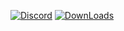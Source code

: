 [![Discord](https://img.shields.io/discord/940677414474903612?color=red&label=Discord&logo=discord&logoColor=white&style=for-the-badge)](https://discord.gg/exGDTaZweY) [![DownLoads](https://img.shields.io/github/downloads/skyyt15/Scp096Config/total?color=red&label=DownLoads&logo=github&style=for-the-badge)](https://github.com/skyyt15/Scp096/releases)
